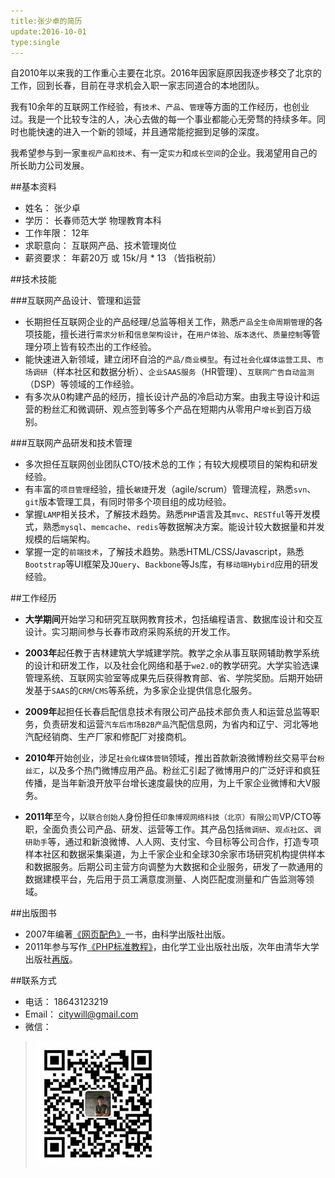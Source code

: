 ```yaml
---
title:张少卓的简历
update:2016-10-01
type:single
---
```


自2010年以来我的工作重心主要在北京。2016年因家庭原因我逐步移交了北京的工作，回到长春，目前在寻求机会入职一家志同道合的本地团队。

我有10余年的互联网工作经验，有`技术`、`产品`、`管理`等方面的工作经历，也创业过。我是一个比较专注的人，决心去做的每一个事业都能心无旁骛的持续多年。同时也能快速的进入一个新的领域，并且通常能挖掘到足够的深度。

我希望参与到一家`重视产品和技术`、有一定`实力`和`成长空间`的企业。我渴望用自己的所长助力公司发展。

##基本资料

* 姓名：        张少卓
* 学历：        长春师范大学 物理教育本科
* 工作年限：    12年
* 求职意向：    互联网产品、技术管理岗位
* 薪资要求：    年薪20万 或 15k/月 * 13 （皆指税前）

##技术技能

###互联网产品设计、管理和运营

* 长期担任互联网企业的产品经理/总监等相关工作，熟悉`产品全生命周期管理`的各项技能，擅长进行`需求分析`和`信息架构设计`，在`用户体验`、`版本迭代`、`质量控制`等管理分项上皆有较杰出的工作经验。
* 能快速进入新领域，建立闭环自洽的`产品/商业模型`。有过`社会化媒体运营工具`、`市场调研`（样本社区和数据分析）、`企业SAAS服务`（HR管理）、`互联网广告自动监测`（DSP）等领域的工作经验。
* 有多次从0构建产品的经历，擅长设计产品的冷启动方案。由我主导设计和运营的粉丝汇和微调研、观点签到等多个产品在短期内从零用户`增长`到百万级别。

###互联网产品研发和技术管理

* 多次担任互联网创业团队CTO/技术总的工作；有较大规模项目的架构和研发经验。
* 有丰富的`项目管理`经验，擅长`敏捷`开发（agile/scrum）管理流程，熟悉`svn`、`git`版本管理工具，有同时带多个项目组的成功经验。
* 掌握`LAMP`相关技术，了解技术趋势。熟悉`PHP`语言及其`mvc`、`RESTful`等开发模式，熟悉`mysql`、`memcache`、`redis`等数据解决方案。能设计较大数据量和并发规模的后端架构。
* 掌握一定的`前端技术`，了解技术趋势。熟悉HTML/CSS/Javascript，熟悉`Bootstrap`等UI框架及`JQuery`、`Backbone`等Js库，有`移动端Hybird`应用的研发经验。

##工作经历

* **大学期间**开始学习和研究互联网教育技术，包括编程语言、数据库设计和交互设计。实习期间参与长春市政府采购系统的开发工作。

* **2003年**起任教于吉林建筑大学城建学院。教学之余从事互联网辅助教学系统的设计和研发工作，以及社会化网络和基于`we2.0`的教学研究。大学实验选课管理系统、互联网实验室等成果先后获得教育部、省、学院奖励。后期开始研发基于`SAAS`的`CRM`/`CMS`等系统，为多家企业提供信息化服务。

* **2009年**起担任长春启配信息技术有限公司产品技术部负责人和运营总监等职务，负责研发和运营`汽车后市场B2B产品`汽配信息网，为省内和辽宁、河北等地汽配经销商、生产厂家和修配厂对接商机。

* **2010年**开始创业，涉足`社会化媒体营销`领域，推出首款新浪微博粉丝交易平台`粉丝汇`，以及多个热门微博应用产品。粉丝汇引起了微博用户的广泛好评和疯狂传播，是当年新浪开放平台增长速度最快的应用，为上千家企业微博和大V服务。

* **2011年**至今，以`联合创始人`身份担任`印象博观网络科技（北京）有限公司`VP/CTO等职，全面负责公司产品、研发、运营等工作。其产品包括`微调研`、`观点社区`、`调研助手`等，通过和新浪微博、人人网、支付宝、今目标等公司合作，打造专项样本社区和数据采集渠道，为上千家企业和全球30余家市场研究机构提供样本和数据服务。后期公司主营方向调整为大数据和企业服务，研发了一款通用的数据建模平台，先后用于员工满意度测量、人岗匹配度测量和广告监测等领域。

##出版图书

* 2007年编著[《网页配色》](https://item.jd.com/10005192.html)一书，由科学出版社出版。
* 2011年参与写作[《PHP标准教程》](https://item.jd.com/10586126.html)，由化学工业出版社出版，次年由清华大学出版社[再版](https://item.jd.com/11304092.html)。

##联系方式

* 电话：        18643123219
* Email：       citywill@gmail.com
* 微信：
>![微信](src/about-vchat-qr.jpg)